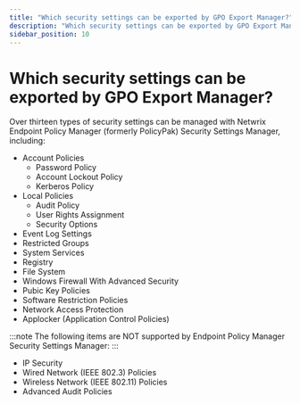 ```yaml
---
title: "Which security settings can be exported by GPO Export Manager?"
description: "Which security settings can be exported by GPO Export Manager?"
sidebar_position: 10
---
```


# Which security settings can be exported by GPO Export Manager?

Over thirteen types of security settings can be managed with Netwrix Endpoint Policy Manager
(formerly PolicyPak) Security Settings Manager, including:

- Account Policies
  - Password Policy
  - Account Lockout Policy
  - Kerberos Policy
- Local Policies
  - Audit Policy
  - User Rights Assignment
  - Security Options
- Event Log Settings
- Restricted Groups
- System Services
- Registry
- File System
- Windows Firewall With Advanced Security
- Pubic Key Policies
- Software Restriction Policies
- Network Access Protection
- Applocker (Application Control Policies)

:::note
The following items are NOT supported by Endpoint Policy Manager Security Settings
Manager:
:::


- IP Security
- Wired Network (IEEE 802.3) Policies
- Wireless Network (IEEE 802.11) Policies
- Advanced Audit Policies
